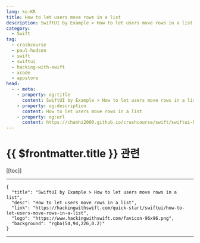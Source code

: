 ```yaml
---
lang: ko-KR
title: How to let users move rows in a list
description: SwiftUI by Example > How to let users move rows in a list
category:
  - Swift
tag: 
  - crashcourse
  - paul-hudson
  - swift
  - swiftui
  - hacking-with-swift
  - xcode
  - appstore
head:
  - - meta:
    - property: og:title
      content: SwiftUI by Example > How to let users move rows in a list
    - property: og:description
      content: How to let users move rows in a list
    - property: og:url
      content: https://chanhi2000.github.io/crashcourse/swift/swiftui-by-example/10-lists/how-to-let-users-move-rows-in-a-list.html
---
```


# {{ $frontmatter.title }} 관련

[[toc]]

---

```component VPCard
{
  "title": "SwiftUI by Example > How to let users move rows in a list",
  "desc": "How to let users move rows in a list",
  "link": "https://hackingwithswift.com/quick-start/swiftui/how-to-let-users-move-rows-in-a-list",
  "logo": "https://www.hackingwithswift.com/favicon-96x96.png",
  "background": "rgba(54,94,226,0.2)"
}
```

---

<TagLinks />